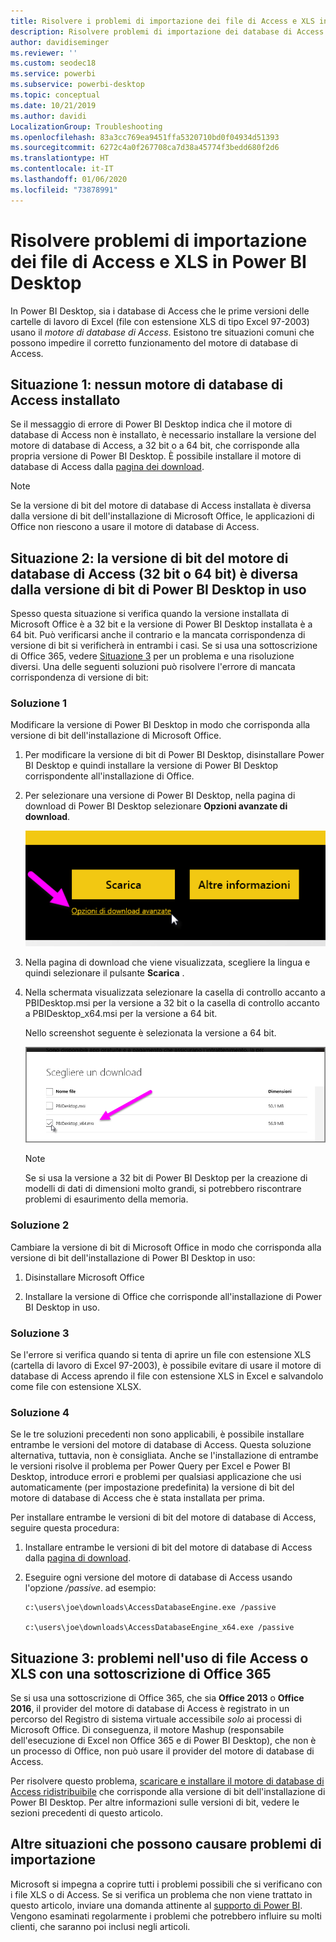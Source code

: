 ```yaml
---
title: Risolvere i problemi di importazione dei file di Access e XLS in Power BI Desktop
description: Risolvere problemi di importazione dei database di Access e fogli di calcolo XLS in Power BI Desktop e Power Query
author: davidiseminger
ms.reviewer: ''
ms.custom: seodec18
ms.service: powerbi
ms.subservice: powerbi-desktop
ms.topic: conceptual
ms.date: 10/21/2019
ms.author: davidi
LocalizationGroup: Troubleshooting
ms.openlocfilehash: 83a3cc769ea9451ffa5320710bd0f04934d51393
ms.sourcegitcommit: 6272c4a0f267708ca7d38a45774f3bedd680f2d6
ms.translationtype: HT
ms.contentlocale: it-IT
ms.lasthandoff: 01/06/2020
ms.locfileid: "73878991"
---
```

# <a name="resolve-issues-importing-access-and-xls-files-in-power-bi-desktop"></a>Risolvere problemi di importazione dei file di Access e XLS in Power BI Desktop

In Power BI Desktop, sia i database di Access che le prime versioni delle cartelle di lavoro di Excel (file con estensione XLS di tipo Excel 97-2003) usano il *motore di database di Access*. Esistono tre situazioni comuni che possono impedire il corretto funzionamento del motore di database di Access.

## <a name="situation-1-no-access-database-engine-is-installed"></a>Situazione 1: nessun motore di database di Access installato

Se il messaggio di errore di Power BI Desktop indica che il motore di database di Access non è installato, è necessario installare la versione del motore di database di Access, a 32 bit o a 64 bit, che corrisponde alla propria versione di Power BI Desktop. È possibile installare il motore di database di Access dalla [pagina dei download](https://www.microsoft.com/download/details.aspx?id=13255).

>[!NOTE]
>Se la versione di bit del motore di database di Access installata è diversa dalla versione di bit dell'installazione di Microsoft Office, le applicazioni di Office non riescono a usare il motore di database di Access.

## <a name="situation-2-the-access-database-engine-bit-version-32-bit-or-64-bit-is-different-from-your-power-bi-desktop-bit-version"></a>Situazione 2: la versione di bit del motore di database di Access (32 bit o 64 bit) è diversa dalla versione di bit di Power BI Desktop in uso

Spesso questa situazione si verifica quando la versione installata di Microsoft Office è a 32 bit e la versione di Power BI Desktop installata è a 64 bit. Può verificarsi anche il contrario e la mancata corrispondenza di versione di bit si verificherà in entrambi i casi. Se si usa una sottoscrizione di Office 365, vedere [Situazione 3](#situation-3-trouble-using-access-or-xls-files-with-an-office-365-subscription) per un problema e una risoluzione diversi. Una delle seguenti soluzioni può risolvere l'errore di mancata corrispondenza di versione di bit:

### <a name="solution-1"></a>Soluzione 1

Modificare la versione di Power BI Desktop in modo che corrisponda alla versione di bit dell'installazione di Microsoft Office. 

1. Per modificare la versione di bit di Power BI Desktop, disinstallare Power BI Desktop e quindi installare la versione di Power BI Desktop corrispondente all'installazione di Office. 

1. Per selezionare una versione di Power BI Desktop, nella pagina di download di Power BI Desktop selezionare **Opzioni avanzate di download**.
   
   ![Opzioni avanzate di download nella pagina di download di Power BI Desktop](media/desktop-access-database-errors/desktop-access-errors-1.png)
   
1. Nella pagina di download che viene visualizzata, scegliere la lingua e quindi selezionare il pulsante **Scarica** . 
 
1. Nella schermata visualizzata selezionare la casella di controllo accanto a PBIDesktop.msi per la versione a 32 bit o la casella di controllo accanto a PBIDesktop_x64.msi per la versione a 64 bit. 

   Nello screenshot seguente è selezionata la versione a 64 bit.
   
   ![Scegliere il tipo di download di Power BI Desktop](media/desktop-access-database-errors/desktop-access-errors-2.png)
   
   >[!NOTE]
   >Se si usa la versione a 32 bit di Power BI Desktop per la creazione di modelli di dati di dimensioni molto grandi, si potrebbero riscontrare problemi di esaurimento della memoria.

### <a name="solution-2"></a>Soluzione 2

Cambiare la versione di bit di Microsoft Office in modo che corrisponda alla versione di bit dell'installazione di Power BI Desktop in uso:

1. Disinstallare Microsoft Office

2. Installare la versione di Office che corrisponde all'installazione di Power BI Desktop in uso.

### <a name="solution-3"></a>Soluzione 3

Se l'errore si verifica quando si tenta di aprire un file con estensione XLS (cartella di lavoro di Excel 97-2003), è possibile evitare di usare il motore di database di Access aprendo il file con estensione XLS in Excel e salvandolo come file con estensione XLSX.

### <a name="solution-4"></a>Soluzione 4

Se le tre soluzioni precedenti non sono applicabili, è possibile installare entrambe le versioni del motore di database di Access. Questa soluzione alternativa, tuttavia, non è consigliata. Anche se l'installazione di entrambe le versioni risolve il problema per Power Query per Excel e Power BI Desktop, introduce errori e problemi per qualsiasi applicazione che usi automaticamente (per impostazione predefinita) la versione di bit del motore di database di Access che è stata installata per prima. 

Per installare entrambe le versioni di bit del motore di database di Access, seguire questa procedura:

1. Installare entrambe le versioni di bit del motore di database di Access dalla [pagina di download](https://www.microsoft.com/download/details.aspx?id=13255). 

1. Eseguire ogni versione del motore di database di Access usando l'opzione */passive*. ad esempio:
   
       c:\users\joe\downloads\AccessDatabaseEngine.exe /passive
   
       c:\users\joe\downloads\AccessDatabaseEngine_x64.exe /passive

## <a name="situation-3-trouble-using-access-or-xls-files-with-an-office-365-subscription"></a>Situazione 3: problemi nell'uso di file Access o XLS con una sottoscrizione di Office 365

Se si usa una sottoscrizione di Office 365, che sia **Office 2013** o **Office 2016**, il provider del motore di database di Access è registrato in un percorso del Registro di sistema virtuale accessibile *solo* ai processi di Microsoft Office. Di conseguenza, il motore Mashup (responsabile dell'esecuzione di Excel non Office 365 e di Power BI Desktop), che non è un processo di Office, non può usare il provider del motore di database di Access.

Per risolvere questo problema, [scaricare e installare il motore di database di Access ridistribuibile](https://www.microsoft.com/download/details.aspx?id=13255) che corrisponde alla versione di bit dell'installazione di Power BI Desktop. Per altre informazioni sulle versioni di bit, vedere le sezioni precedenti di questo articolo.

## <a name="other-situations-that-can-cause-import-issues"></a>Altre situazioni che possono causare problemi di importazione

Microsoft si impegna a coprire tutti i problemi possibili che si verificano con i file XLS o di Access. Se si verifica un problema che non viene trattato in questo articolo, inviare una domanda attinente al [supporto di Power BI](https://powerbi.microsoft.com/support/). Vengono esaminati regolarmente i problemi che potrebbero influire su molti clienti, che saranno poi inclusi negli articoli.

